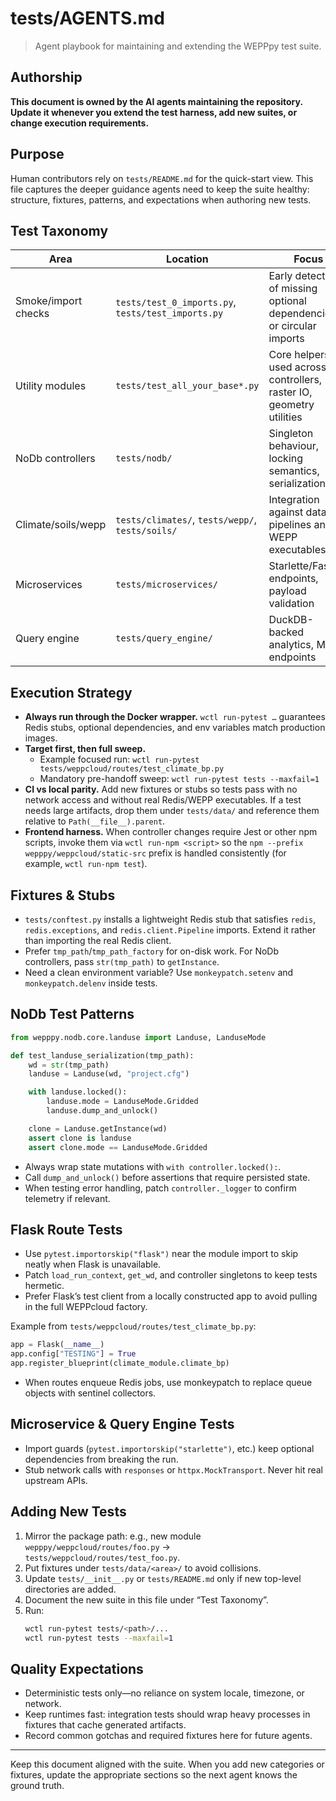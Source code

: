 # tests/AGENTS.md
> Agent playbook for maintaining and extending the WEPPpy test suite.

## Authorship
**This document is owned by the AI agents maintaining the repository. Update it whenever you extend the test harness, add new suites, or change execution requirements.**

## Purpose
Human contributors rely on `tests/README.md` for the quick-start view. This file captures the deeper guidance agents need to keep the suite healthy: structure, fixtures, patterns, and expectations when authoring new tests.

## Test Taxonomy

| Area | Location | Focus |
|------|----------|-------|
| Smoke/import checks | `tests/test_0_imports.py`, `tests/test_imports.py` | Early detection of missing optional dependencies or circular imports |
| Utility modules | `tests/test_all_your_base*.py` | Core helpers used across controllers, raster IO, geometry utilities |
| NoDb controllers | `tests/nodb/` | Singleton behaviour, locking semantics, serialization |
| Climate/soils/wepp | `tests/climates/`, `tests/wepp/`, `tests/soils/` | Integration against data pipelines and WEPP executables |
| Microservices | `tests/microservices/` | Starlette/FastAPI endpoints, payload validation |
| Query engine | `tests/query_engine/` | DuckDB-backed analytics, MCP endpoints |

## Execution Strategy

- **Always run through the Docker wrapper.** `wctl run-pytest …` guarantees Redis stubs, optional dependencies, and env variables match production images.
- **Target first, then full sweep.**
  - Example focused run: `wctl run-pytest tests/weppcloud/routes/test_climate_bp.py`
  - Mandatory pre-handoff sweep: `wctl run-pytest tests --maxfail=1`
- **CI vs local parity.** Add new fixtures or stubs so tests pass with no network access and without real Redis/WEPP executables. If a test needs large artifacts, drop them under `tests/data/` and reference them relative to `Path(__file__).parent`.
- **Frontend harness.** When controller changes require Jest or other npm scripts, invoke them via `wctl run-npm <script>` so the `npm --prefix wepppy/weppcloud/static-src` prefix is handled consistently (for example, `wctl run-npm test`).

## Fixtures & Stubs

- `tests/conftest.py` installs a lightweight Redis stub that satisfies `redis`, `redis.exceptions`, and `redis.client.Pipeline` imports. Extend it rather than importing the real Redis client.
- Prefer `tmp_path`/`tmp_path_factory` for on-disk work. For NoDb controllers, pass `str(tmp_path)` to `getInstance`.
- Need a clean environment variable? Use `monkeypatch.setenv` and `monkeypatch.delenv` inside tests.

## NoDb Test Patterns

```python
from wepppy.nodb.core.landuse import Landuse, LanduseMode

def test_landuse_serialization(tmp_path):
    wd = str(tmp_path)
    landuse = Landuse(wd, "project.cfg")

    with landuse.locked():
        landuse.mode = LanduseMode.Gridded
        landuse.dump_and_unlock()

    clone = Landuse.getInstance(wd)
    assert clone is landuse
    assert clone.mode == LanduseMode.Gridded
```

- Always wrap state mutations with `with controller.locked():`.
- Call `dump_and_unlock()` before assertions that require persisted state.
- When testing error handling, patch `controller._logger` to confirm telemetry if relevant.

## Flask Route Tests

- Use `pytest.importorskip("flask")` near the module import to skip neatly when Flask is unavailable.
- Patch `load_run_context`, `get_wd`, and controller singletons to keep tests hermetic.
- Prefer Flask’s test client from a locally constructed app to avoid pulling in the full WEPPcloud factory.

Example from `tests/weppcloud/routes/test_climate_bp.py`:
```python
app = Flask(__name__)
app.config["TESTING"] = True
app.register_blueprint(climate_module.climate_bp)
```

- When routes enqueue Redis jobs, use monkeypatch to replace queue objects with sentinel collectors.

## Microservice & Query Engine Tests

- Import guards (`pytest.importorskip("starlette")`, etc.) keep optional dependencies from breaking the run.
- Stub network calls with `responses` or `httpx.MockTransport`. Never hit real upstream APIs.

## Adding New Tests

1. Mirror the package path: e.g., new module `wepppy/weppcloud/routes/foo.py` → `tests/weppcloud/routes/test_foo.py`.
2. Put fixtures under `tests/data/<area>/` to avoid collisions.
3. Update `tests/__init__.py` or `tests/README.md` only if new top-level directories are added.
4. Document the new suite in this file under “Test Taxonomy”.
5. Run:
   ```bash
   wctl run-pytest tests/<path>/...
   wctl run-pytest tests --maxfail=1
   ```

## Quality Expectations

- Deterministic tests only—no reliance on system locale, timezone, or network.
- Keep runtimes fast: integration tests should wrap heavy processes in fixtures that cache generated artifacts.
- Record common gotchas and required fixtures here for future agents.

---

Keep this document aligned with the suite. When you add new categories or fixtures, update the appropriate sections so the next agent knows the ground truth.
